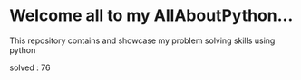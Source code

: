 # Welcome all to my AllAboutPython...
This repository contains and showcase my problem solving skills using python

solved : 76
